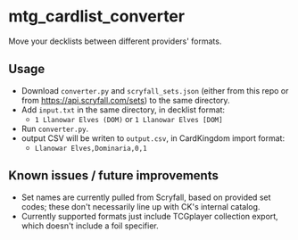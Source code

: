 # mtg_cardlist_converter

Move your decklists between different providers' formats.

## Usage

- Download `converter.py` and `scryfall_sets.json` (either from this repo or from https://api.scryfall.com/sets) to the same directory.
- Add `input.txt` in the same directory, in decklist format:
  - `1 Llanowar Elves (DOM)` or `1 Llanowar Elves [DOM]`
- Run `converter.py`.
- output CSV will be writen to `output.csv`, in CardKingdom import format:
  - `Llanowar Elves,Dominaria,0,1`

## Known issues / future improvements

- Set names are currently pulled from Scryfall, based on provided set codes; these don't necessarily line up with CK's
  internal catalog.
- Currently supported formats just include TCGplayer collection export, which doesn't include a foil specifier.
